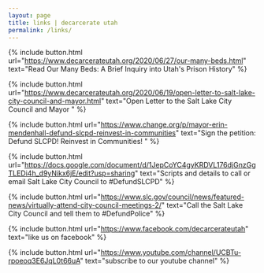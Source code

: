 ```yaml
---
layout: page
title: links | decarcerate utah
permalink: /links/
---
```


<div class="links">
  
  {% include button.html url="https://www.decarcerateutah.org/2020/06/27/our-many-beds.html" text="Read Our Many Beds: A Brief Inquiry into Utah's Prison History" %} 
 
 {% include button.html url="https://www.decarcerateutah.org/2020/06/19/open-letter-to-salt-lake-city-council-and-mayor.html" text="Open Letter to the Salt Lake City Council and Mayor
" %} 
 
 {% include button.html url="https://www.change.org/p/mayor-erin-mendenhall-defund-slcpd-reinvest-in-communities" text="Sign the petition: Defund SLCPD! Reinvest in Communities!
" %}
  
  {% include button.html url="https://docs.google.com/document/d/1JepCoYC4gyKRDVL176djGnzGgTLEDi4h_d9yNikx6jE/edit?usp=sharing" text="Scripts and details to call or email Salt Lake City Council to #DefundSLCPD" %}
  
{% include button.html url="https://www.slc.gov/council/news/featured-news/virtually-attend-city-council-meetings-2/" text="Call the Salt Lake City Council and tell them to #DefundPolice" %}

{% include button.html url="https://www.facebook.com/decarcerateutah" text="like us on facebook" %}

{% include button.html url="https://www.youtube.com/channel/UCBTu-rpoeoq3E6JqL0t66uA" text="subscribe to our youtube channel" %}

</div>
